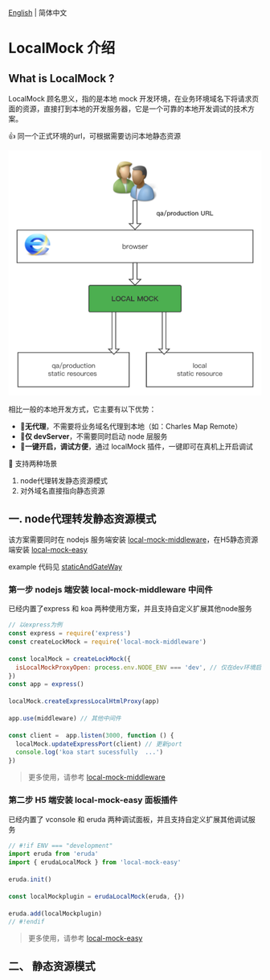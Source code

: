 [English](./README.md) | 简体中文

# LocalMock 介绍

## What is LocalMock ?
LocalMock 顾名思义，指的是本地 mock 开发环境，在业务环境域名下将请求页面的资源，直接打到本地的开发服务器，它是一个可靠的本地开发调试的技术方案。

👍 同一个正式环境的url，可根据需要访问本地静态资源

![avatar](./readMeImages/changjing.png)


相比一般的本地开发方式，它主要有以下优势：

- 🎉**无代理**，不需要将业务域名代理到本地（如：Charles Map Remote）
- 🚀**仅 devServer**，不需要同时启动 node 层服务
- 🌻**一键开启，调试方便**，通过 localMock 插件，一键即可在真机上开启调试


👊 支持两种场景
 1. node代理转发静态资源模式
 2. 对外域名直接指向静态资源


## 一. node代理转发静态资源模式


该方案需要同时在 nodejs 服务端安装 [local-mock-middleware](https://www.npmjs.com/package/local-mock-middleware)，在H5静态资源端安装 [local-mock-easy](https://www.npmjs.com/package/local-mock-easy)

example 代码见 [staticAndGateWay](./example/staticAndGateWay/gateWay/README_CN.md) 

### 第一步 nodejs 端安装 local-mock-middleware 中间件

已经内置了express 和 koa 两种使用方案，并且支持自定义扩展其他node服务


```js
// 以express为例
const express = require('express')
const createLockMock = require('local-mock-middleware')

const localMock = createLockMock({
  isLocalMockProxyOpen: process.env.NODE_ENV === 'dev', // 仅在dev环境启动
})
const app = express()

localMock.createExpressLocalHtmlProxy(app) 

app.use(middleware) // 其他中间件

const client =  app.listen(3000, function () {
  localMock.updateExpressPort(client) // 更新port
  console.log('koa start sucessfully  ...')
})

```

> 更多使用，请参考 [local-mock-middleware](https://www.npmjs.com/package/local-mock-middleware)

### 第二步 H5 端安装 local-mock-easy 面板插件

已经内置了 vconsole 和 eruda 两种调试面板，并且支持自定义扩展其他调试服务

```js
// #!if ENV === "development"
import eruda from 'eruda'
import { erudaLocalMock } from 'local-mock-easy'

eruda.init()

const localMockplugin = erudaLocalMock(eruda, {})

eruda.add(localMockplugin)
// #!endif
```

> 更多使用，请参考 [local-mock-easy](https://www.npmjs.com/package/local-mock-easy)


## 二、 静态资源模式